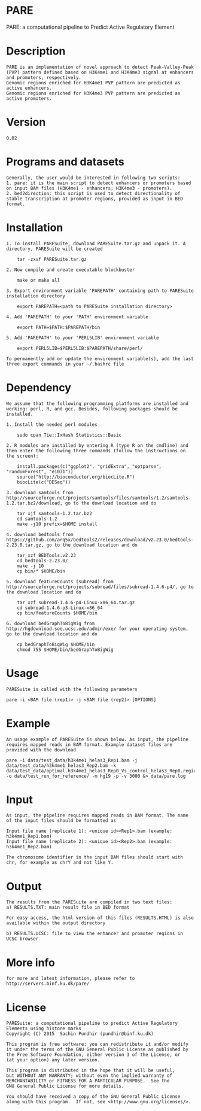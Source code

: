 # PARE
PARE: a computational pipeline to Predict Active Regulatory Element

Description
===========
    PARE is an implementation of novel approach to detect Peak-Valley-Peak (PVP) pattern defined based on H3K4me1 and H3K4me3 signal at enhancers and promoters, respectively.
    Genomic regions enriched for H3K4me1 PVP pattern are predicted as active enhancers.
    Genomic regions enriched for H3K4me3 PVP pattern are predicted as active promoters.

Version
=======
    0.02

Programs and datasets
=====================
    Generally, the user would be interested in following two scripts:
    1. pare: it is the main script to detect enhancers or promoters based on input BAM files (H3K4me1 - enhancers; H3K4me3 - promoters).
    2. bed2direction: this script is used to detect directionality of stable transcription at promoter regions, provided as input in BED format.

Installation
============

    1. To install PARESuite, download PARESuite.tar.gz and unpack it. A directory, PARESuite will be created

        tar -zxvf PARESuite.tar.gz

    2. Now compile and create executable blockbuster

        make or make all

    3. Export environment variable 'PAREPATH' containing path to PARESuite installation directory

        export PAREPATH=<path to PARESuite installation directory>

    4. Add 'PAREPATH' to your 'PATH' environment variable

        export PATH=$PATH:$PAREPATH/bin

    5. Add 'PAREPATH' to your 'PERL5LIB' environment variable

        export PERL5LIB=$PERL5LIB:$PAREPATH/share/perl/

    To permanently add or update the environment variable(s), add the last three export commands in your ~/.bashrc file

Dependency
==========

    We assume that the following programming platforms are installed and working: perl, R, and gcc. Besides, following packages should be installed.

    1. Install the needed perl modules

        sudo cpan Tie::IxHash Statistics::Basic

    2. R modules are installed by entering R (type R on the cmdline) and then enter the following three commands (follow the instructions on the screen):

        install.packages(c("ggplot2", "gridExtra", "optparse", "randomForest", "e1071"))
        source("http://bioconductor.org/biocLite.R")
        biocLite(c("DESeq"))

    3. download samtools from http://sourceforge.net/projects/samtools/files/samtools/1.2/samtools-1.2.tar.bz2/download, go to the download location and do

        tar xjf samtools-1.2.tar.bz2
        cd samtools-1.2
        make -j10 prefix=$HOME install

    4. download bedtools from https://github.com/arq5x/bedtools2/releases/download/v2.23.0/bedtools-2.23.0.tar.gz, go to the download location and do

        tar xzf BEDTools.v2.23
        cd bedtools-2.23.0/
        make -j 10
        cp bin/* $HOME/bin

    5. download featureCounts (subread) from http://sourceforge.net/projects/subread/files/subread-1.4.6-p4/, go to the download location and do

        tar xzf subread-1.4.6-p4-Linux-x86_64.tar.gz
        cd subread-1.4.6-p3-Linux-x86_64
        cp bin/featureCounts $HOME/bin

    6. download bedGraphToBigWig from http://hgdownload.soe.ucsc.edu/admin/exe/ for your operating system, go to the download location and do

        cp bedGraphToBigWig $HOME/bin
        chmod 755 $HOME/bin/bedGraphToBigWig

Usage
=====

    PARESuite is called with the following parameters

    pare -i <BAM file (rep1)> -j <BAM file (rep2)> [OPTIONS]

Example
=======

    An usage example of PARESuite is shown below. As input, the pipeline requires mapped reads in BAM format. Example dataset files are provided with the download

    pare -i data/test_data/h3k4me1_helas3_Rep1.bam -j data/test_data/h3k4me1_helas3_Rep2.bam -k data/test_data/optimal.h3k4me1_helas3_Rep0_Vs_control_helas3_Rep0.regionPeak.gz -o data/test_run_for_reference/ -m hg19 -p -v 3000 &> data/pare.log

Input
=====

    As input, the pipeline requires mapped reads in BAM format. The name of the input files should be formatted as

    Input file name (replicate 1): <unique id><Rep1>.bam (example: h3k4me1_Rep1.bam)
    Input file name (replicate 2): <unique id><Rep2>.bam (example: h3k4me1_Rep2.bam)

    The chromosome identifier in the input BAM files should start with chr, for example as chrY and not like Y.

Output
======

    The results from the PARESuite are compiled in two text files:
    a) RESULTS.TXT: main result file in BED format 

    For easy access, the html version of this files (RESULTS.HTML) is also available within the output directory

    b) RESULTS.UCSC: file to view the enhancer and promoter regions in UCSC browser

More info
=========

    for more and latest information, please refer to http://servers.binf.ku.dk/pare/ 

License
=======

    PARESuite: a computational pipeline to predict Active Regulatory Elements using histone marks
    Copyright (C) 2015  Sachin Pundhir (pundhir@binf.ku.dk)

    This program is free software: you can redistribute it and/or modify
    it under the terms of the GNU General Public License as published by
    the Free Software Foundation, either version 3 of the License, or
    (at your option) any later version.

    This program is distributed in the hope that it will be useful,
    but WITHOUT ANY WARRANTY; without even the implied warranty of
    MERCHANTABILITY or FITNESS FOR A PARTICULAR PURPOSE.  See the
    GNU General Public License for more details.

    You should have received a copy of the GNU General Public License
    along with this program.  If not, see <http://www.gnu.org/licenses/>.

